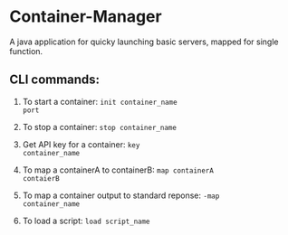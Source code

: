 # Container-Manager
A java application for quicky launching basic servers, mapped for single function.

## CLI commands:

1. To start a container:
<code>init container_name port</code>

2. To stop a container:
<code>stop container_name</code>

3. Get API key for a container:
<code>key container_name</code>

4. To map a containerA to containerB:
<code>map containerA contaierB</code>

5. To map a container output to standard reponse:
<code>-map container_name</code>

6. To load a script:
<code>load script_name</code>
